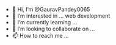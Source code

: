 - 👋 Hi, I’m @GauravPandey0065
- 👀 I’m interested in ...   web development
- 🌱 I’m currently learning ...
- 💞️ I’m looking to collaborate on ...
- 📫 How to reach me ...

<!---
GauravPandey0065/GauravPandey0065 is a ✨ special ✨ repository because its `README.md` (this file) appears on your GitHub profile.
You can click the Preview link to take a look at your changes.
--->
